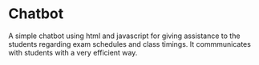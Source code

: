 # Chatbot
A simple chatbot using html and javascript for giving assistance to the students regarding exam schedules and class timings.
It commmunicates with students with a very efficient way.
